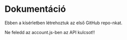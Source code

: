 # Dokumentáció

Ebben a kísérletben létrehoztuk az első GitHub repo-nkat.

Ne feledd az account.js-ben az API kulcsot!!
